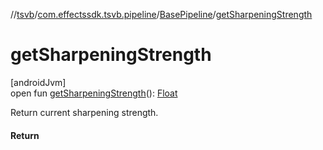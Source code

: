 //[tsvb](../../../index.md)/[com.effectssdk.tsvb.pipeline](../index.md)/[BasePipeline](index.md)/[getSharpeningStrength](get-sharpening-strength.md)

# getSharpeningStrength

[androidJvm]\
open fun [getSharpeningStrength](get-sharpening-strength.md)(): [Float](https://kotlinlang.org/api/latest/jvm/stdlib/kotlin/-float/index.html)

Return current sharpening strength.

#### Return
